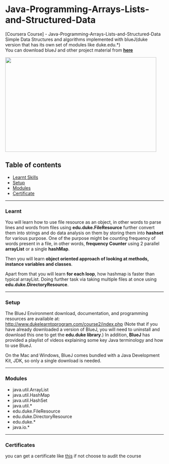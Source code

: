 # Java-Programming-Arrays-Lists-and-Structured-Data
[Coursera Course] - Java-Programming-Arrays-Lists-and-Structured-Data
Simple Data Structures and algorithms implemented with blueJ(duke version that has its own set of modules like duke.edu.*)  
You can download blueJ and other project material from __[here](http://www.dukelearntoprogram.com/course3/index.php 
"Course 3")__


<img src="https://s3.amazonaws.com/coursera/media/Partner_Logos.png" width="480" height="300">

## Table of contents
* [Learnt Skills](#learnt)
* [Setup](#setup)
* [Modules](#modules)
* [Certificate](#certificates)

---
### Learnt
You will learn how to use file resource as an object, in other words to parse lines and words from files using __edu.duke.FileResource__ 
further convert them into strings and do data analysis on them by storing them into __hashset__ for various purpose. One of the purpose might be counting frequency of words present in a file, in other words, __frequency Counter__ using 2 parallel __arrayList__ or a single __hashMap__.

Then you will learn __object oriented approach of looking at methods, instance variables and classes__.

Apart from that you will learn __for each loop__, how hashmap is faster than typical arrayList. Doing further task via taking multiple files at once using __edu.duke.DirectoryResource__.

---

### Setup
The BlueJ Environment download, documentation, and programming resources are available at: http://www.dukelearntoprogram.com/course2/index.php (Note that if you have already downloaded a version of BlueJ, you will need to uninstall and download this one to get the __edu.duke library__.) In addition, __BlueJ__ has provided a playlist of videos explaining some key Java terminology and how to use BlueJ.

On the Mac and Windows, BlueJ comes bundled with a Java Development Kit, JDK, so only a single download is needed.

---

### Modules
* java.util.ArrayList
* java.util.HashMap
* java.util.HashSet
* java.util.*
* edu.duke.FileResource
* edu.duke.DirectoryResource
* edu.duke.*
* java.io.*

---


### Certificates
you can get a certificate like [this](https://github.com/mmncoder/Coursera-Certificates/blob/master/1.3.%20Java%20Programming:%20Arrays%2C%20Lists%2C%20and%20Structured%20Data.pdf "Certified by coursera people") if not choose to audit the course






